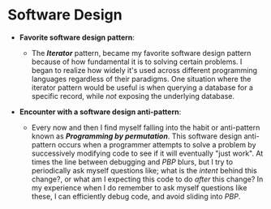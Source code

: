 # Software Design

* __Favorite software design pattern__:
  * The __*Iterator*__ pattern, became my favorite software design pattern because of how fundamental it is to solving certain problems. I began to realize how widely it's used across different programming languages regardless of their paradigms. One situation where the iterator pattern would be useful is when querying a database for a specific record, while _not_ exposing the underlying database.

* __Encounter with a software design anti-pattern__:
  * Every now and then I find myself falling into the habit or anti-pattern known as _**Programming by permutation**_. This software design anti-pattern occurs when a programmer attempts to solve a problem by successively modifying code to see if it will eventually "just work". At times the line between debugging and _PBP_ blurs, but I try to periodically ask myself questions like; what is the _intent_ behind this change?, or what am I expecting this code to do _after_ this change? In my experience when I do remember to ask myself questions like these, I can efficiently debug code, and avoid sliding into _PBP_. 